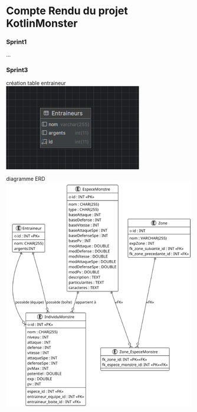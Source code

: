 # Compte Rendu du projet KotlinMonster

### Sprint1

...


### Sprint3

création table entraineur
![img.png](img.png)

diagramme ERD
![ERD TODO.png](ERD%20TODO.png)

